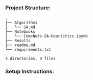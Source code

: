 ### Project Structure:
```
.
├── Algorithms
│   └── SA.md
├── Notebooks
│   └── ComsNets-SA-Heuristics.ipynb
├── Results
├── readme.md
└── requirements.txt

4 directories, 4 files
```

### Setup Instructions:
